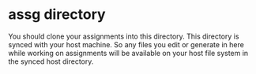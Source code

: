 # assg directory

You should clone your assignments into this directory.  This directory is synced with
your host machine.  So any files you edit or generate in here while working on
assignments will be available on your host file system in the synced host directory.
